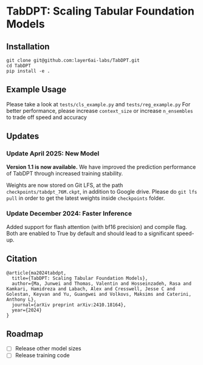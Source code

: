 # TabDPT: Scaling Tabular Foundation Models

## Installation
```
git clone git@github.com:layer6ai-labs/TabDPT.git
cd TabDPT
pip install -e .
```

## Example Usage 
Please take a look at `tests/cls_example.py` and `tests/reg_example.py`
For better performance, please increase `context_size` or increase `n_ensembles` to trade off speed and accuracy

## Updates

### Update April 2025: New Model
**Version 1.1 is now available.** We have improved the prediction performance of TabDPT through increased training stability.

Weights are now stored on Git LFS, at the path `checkpoints/tabdpt_76M.ckpt`, in addition to Google drive.
Please do `git lfs pull` in order to get the latest weights inside `checkpoints` folder.

### Update December 2024: Faster Inference
Added support for flash attention (with bf16 precision) and compile flag. Both are enabled to True by default and should lead to a significant speed-up.

## Citation
```
@article{ma2024tabdpt,
  title={TabDPT: Scaling Tabular Foundation Models},
  author={Ma, Junwei and Thomas, Valentin and Hosseinzadeh, Rasa and Kamkari, Hamidreza and Labach, Alex and Cresswell, Jesse C and Golestan, Keyvan and Yu, Guangwei and Volkovs, Maksims and Caterini, Anthony L},
  journal={arXiv preprint arXiv:2410.18164},
  year={2024}
}
```

## Roadmap
- [ ] Release other model sizes
- [ ] Release training code
